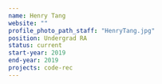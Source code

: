 ```yaml
---
name: Henry Tang
website: ""
profile_photo_path_staff: "HenryTang.jpg"
position: Undergrad RA
status: current
start-year: 2019
end-year: 2019
projects: code-rec
---
```

